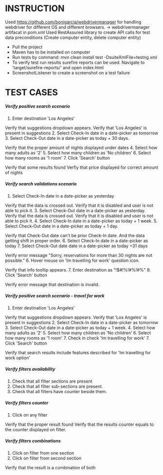 # INSTRUCTION
Used https://github.com/bonigarcia/webdrivermanager for handling webdriver for different OS and different browsers. -> webdrivermanager artifacat in pom.xml
Used RestAssured library to create API calls for test data preconditions (Create computer entity, delete computer entity)

- Pull the project
- Maven has to be installed on computer
- Run tests by command: mvn clean install test -DsuiteXmlFile=testng.xml
- To verify test run results surefire reports can be used. Navigate to 'target/surefire-reports/' and open index.html
- ScreenshotListener to create a screenshot on a test failure


# TEST CASES

##### Verify positive search scenario

1. Enter destination 'Los Angeles'

Verify that suggestions dropdown appears.
Verify that 'Los Angeles' is present in suggestions
2. Select Check-In date in a date-picker as tomorrow
3. Select Check-Out date in a date-picker as today + 30 days.

Verify that the proper amount of nights displayed under dates
4. Select how many adults as '2'
5. Select how many children as 'No children'
6. Select how many rooms as '1 room'
7. Click 'Search' button

Verify that some results found
Verfiy that price displayed for correct amount of nights

##### Verify search validations scenario

1. Select Check-In date in a date-picker as yesterday

Verify that the data is crossed out.
Verify that it is disabled and user is not able to pick it.
3. Select Check-Out date in a date-picker as yesterday.
Verify that the data is crossed out.
Verify that it is disabled and user is not able to pick it.
4. Select Check-In date in a date-picker as today + 1 week.
5. Select Check-Out date in a date-picker as today + 1 day.

Verify that Check-Out date can't be prior Check-In date. And the data getting shift in proper order.
6. Select Check-In date in a date-picker as today
7. Select Check-Out date date in a date-picker as today +31 days

Verify error message "Sorry, reservations for more than 30 nights are not possible."
6. Hover mouse on 'Im travelling for work' question icon.

Verify that info tooltip appears.
7. Enter destination as "!$#!%!#%!#%"
8. Click 'Search' button

Verify error message that destination is invalid.


##### Verify positive search scenario - travel for work

1. Enter destination 'Los Angeles'

Verify that suggestions dropdown appears.
Verify that 'Los Angeles' is present in suggestions
2. Select Check-In date in a date-picker as tomorrow
3. Select Check-Out date in a date-picker as today + 1 week.
4. Select how many adults as '2'
5. Select how many children as 'No children'
6. Select how many rooms as '1 room'
7. Check in check 'Im travelling for work'
7. Click 'Search' button

Verify that search results include features described for 'Im travelling for work option'


##### Verify filters availability

1. Check that all filter sections are present
2. Check that all filter sub-sections are present.
3. Check that all filters have counter beside them.

##### Verify filters counter

1. Click on any filter

Verify that the proper result found
Verify that the results counter equals to the counter displayed on filter.


##### Verify filters combinations

1. Click on filter from one section
2. Click on filter from second section

Verify that the result is a combination of both

